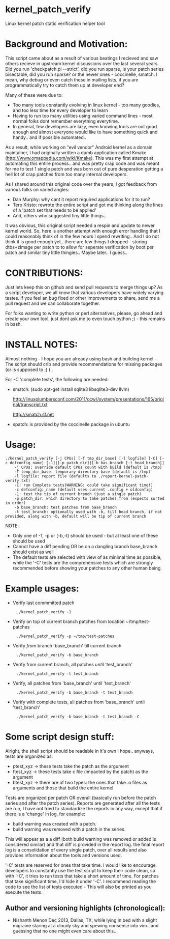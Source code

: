 kernel_patch_verify
===================

Linux kernel patch static verification helper tool

Background and Motivation:
=========================

This script came about as a result of various beatings I recieved and saw others
recieve in upstream kernel discussions over the last several years.
Did you run 'checkpatch.pl --strict', did you run sparse, is your patch series
bisectable, did you run sparse? or the newer ones - coccinelle, smatch. I mean,
why debug or even catch these in mailing lists, if you are programmatically try
to catch them up at developer end?

Many of these were due to:
+ Too many tools constantly evolving in linux kernel - too many goodies, and
too less time for every developer to learn
+ Having to run too many utilities using varied command lines - most normal
folks dont remember everything everytime.
+ In general, few developers are lazy, even knowing tools are not good enough
and almost everyone would like to have something quick and handy.. and if possible
automated..

As a result, while working on "evil vendor" Android kernel as a domain
maintainer, I had originally written a dumb application called Kmake
(http://www.omappedia.com/wiki/Kmake). This was my first attempt at automating
this entire process..  and was pretty crap code and was meant for me to test 1
single patch and was born out of pure desperation getting a hell lot of crap
patches from too many internal developers.

As I shared around this original code over the years, I got feedback from
various folks on varied angles:
- Dan Murphy: why cant it report required applications for it to run?
- Tero Kristo: rewrote the entire script and got me thinking along the lines of a
'patch set that needs to be applied'
- And, others who suggested tiny little things..

It was obvious, this original script needed a respin and update to newer kernel
world. So, here is another attempt with enough error handling that I could
reasonably think of in the few hours I spend rewriting.. And I do not think it
is good enough yet.. there are few things I dropped - storing dtbs+zImage per
patch to to allow for seperate verification by boot per patch and similar tiny
little thingies.. Maybe later.. I guess..

CONTRIBUTIONS:
=============
Just lets keep this on github and send pull requests to merge things up? As a
script developer, we all know that various developers have widely varying tastes.
if you feel an bug fixed or other improvements to share, send me a pull request
and we can collaborate together.

For folks wanting to write python or perl alternatives, please, go ahead and
create your own tool, just dont ask me to even touch python ;) - this remains in
bash.

INSTALL NOTES:
==============
Almost nothing - I hope you are already using bash and building kernel -
The script should crib and provide recommendations for missing packages (or is
supposed to ;) )..

For -C 'complete tests', the following are needed:
- smatch: (sudo apt-get install sqlite3 libsqlite3-dev llvm)

	http://linuxplumbersconf.com/2011/ocw//system/presentations/165/original/transcript.txt

	http://smatch.sf.net

- spatch: is provided by the coccinelle package in ubuntu

Usage:
=====
```
./kernel_patch_verify [-j CPUs] [-T tmp_dir_base] [-l logfile] [-C] [-c defconfig_name] [-1]|[-p patch_dir]|[-b bas_branch [-t head_branch]]
	-j CPUs: override default CPUs count with build (default is /tmp)
	-T temp_dir_base: temporary directory base (default is /tmp)
	-l logfile: report file (defaults to ./report-kernel-patch-verify.txt)
	-C: run Complete tests(WARNING: could take significant time!)
	-c defconfig:_name (default uses current .config + oldconfig)
	-1: test the tip of current branch (just a single patch)
	-p patch_dir: which directory to take patches from (expects sorted in order)
	-b base_branch: test patches from base_branch
	-t test_branch: optionally used with -b, till head branch, if not provided, along with -b, default will be tip of current branch
```

NOTE:
* Only one of -1, -p or (-b,-t) should be used - but at least one of these should be used
* Cannot have a diff pending OR be on a dangling branch base_branch should exist as well
* The default tests are selected with view of as minimal time as possible, while the '-C' tests
are the comprehensive tests which are strongly recommended before showing your patches to any other
human being.

Example usages:
===============

* Verify last commmitted patch

```
	 ./kernel_patch_verify -1
```
* Verify on top of current branch patches from location ~/tmp/test-patches

```
	 ./kernel_patch_verify -p ~/tmp/test-patches
```
* Verify *from* branch 'base_branch' till current branch

```
	 ./kernel_patch_verify -b base_branch
```
* Verify from current branch, all patches *until* 'test_branch'

```
	 ./kernel_patch_verify -t test_branch
```
* Verify, all patches from 'base_branch' until 'test_branch'

```
	 ./kernel_patch_verify -b base_branch -t test_branch
```
* Verify with complete tests, all patches from 'base_branch' until 'test_branch'

```
	 ./kernel_patch_verify -b base_branch -t test_branch -C
```

Some script design stuff:
========================
Alright, the shell script should be readable in it's own I hope.. anyways,
tests are organized as:
* ptest_xyz -> these tests take the patch as the argument
* ftest_xyz -> these tests take c file (impacted by the patch) as the argument
* btest_xyz -> there are of two types: the ones that take .o files as arguments
and those that build the entire kernel

Tests are organized per patch OR overall (basically run before the patch series
and after the patch series). Reports are generated after all the tests are run,
I have not tried to standardize the reports in any way, except that if there is
a 'change' in log, for example:
* build warning was created with a patch.
* build warning was removed with a patch in the series.

This will appear as a a diff (both build warning was removed or added is
considered similar) and that diff is provided in the report log. the final report
log is a consolidation of every single patch, over all results and also provides
information about the tools and versions used.

'-C' tests are reserved for ones that take time. I would like to encourage
developers to constantly use the test script to keep their code clean, so with '-C',
it tries to run tests that take a short amount of time. For patches that take
significant time, I'd hide it under '-C'. I recommend reading the code to see
the list of tests executed - This will also be printed as you execute the tests.


Author and versioning highlights (chronological):
--------------------------------
* Nishanth Menon Dec 2013, Dallas, TX, while lying in bed with a slight migraine
staring at a cloudy sky and spewing nonsense into vim.. and guessing that no one
might even care about this..
